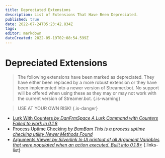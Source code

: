 ```yaml
---
title: Depreciated Extensions
description: List of Extensions That Have Been Depreciated.
published: true
date: 2022-07-24T05:23:42.834Z
tags: 
editor: markdown
dateCreated: 2022-05-19T02:08:54.599Z
---
```


# Depreciated Extensions
>The following extensions have been marked as depreciated.  They have either been replaced by a more robust extension or they have been implemented into a newer version of Streamer.bot.
No support will be offered when using these as they may or may not work with the current version of Streamer.bot.
{.is-warning}

>USE AT YOUR OWN RISK!
{.is-danger}

* [Lurk With Counters *by DanFrmSpace* *A Lurk Command with Counters* *Failed to work in 0.1.8*](/depreciated/lurk-command-with-counters)
* [Process Uptime Checking *by BamBam* *This is a process uptime checking utility* *Newer Methods Found*](/depreciated/process-uptime-checking)
* [Arguments Viewer *by Silverlink* *In UI printout of all Argument Variables that were populated when an action executed.* *Built into 0.1.8+*](/depreciated/arguments-viewer)
{.links-list}